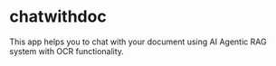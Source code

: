 # chatwithdoc
This app helps you to chat with your document using AI Agentic RAG system with OCR functionality.
